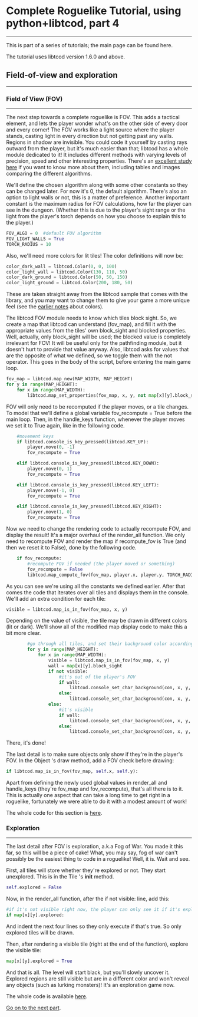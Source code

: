 # Complete Roguelike Tutorial, using python+libtcod, part 4

---

This is part of a series of tutorials; the main page can be found here.

The tutorial uses libtcod version 1.6.0 and above.

## Field-of-view and exploration

---

### Field of View (FOV)

---

The next step towards a complete roguelike is FOV. This adds a tactical element, and lets the player wonder what's on the other side of every door and every corner! The FOV works like a light source where the player stands, casting light in every direction but not getting past any walls. Regions in shadow are invisible. You could code it yourself by casting rays outward from the player, but it's much easier than that; libtcod has a whole module dedicated to it! It includes different methods with varying levels of precision, speed and other interesting properties. There's an [excellent study here](comparative_study_of_field_of_view_algorithms_for_2d_grid_based_worlds.md) if you want to know more about them, including tables and images comparing the different algorithms.

We'll define the chosen algorithm along with some other constants so they can be changed later. For now it's 0, the default algorithm. There's also an option to light walls or not, this is a matter of preference. Another important constant is the maximum radius for FOV calculations, how far the player can see in the dungeon. (Whether this is due to the player's sight range or the light from the player's torch depends on how you choose to explain this to the player.)

```python
FOV_ALGO = 0  #default FOV algorithm
FOV_LIGHT_WALLS = True
TORCH_RADIUS = 10
```

Also, we'll need more colors for lit tiles! The color definitions will now be:

```python
color_dark_wall = libtcod.Color(0, 0, 100)
color_light_wall = libtcod.Color(130, 110, 50)
color_dark_ground = libtcod.Color(50, 50, 150)
color_light_ground = libtcod.Color(200, 180, 50)
```

These are taken straight away from the libtcod sample that comes with the library, and you may want to change them to give your game a more unique feel (see the [earlier notes](complete_roguelike_tutorial_using_python+libtcod_part_2.md#the-map) about colors).

The libtcod FOV module needs to know which tiles block sight. So, we create a map that libtcod can understand (fov_map), and fill it with the appropriate values from the tiles' own block_sight and blocked properties. Well, actually, only block_sight will be used; the blocked value is completely irrelevant for FOV! It will be useful only for the pathfinding module, but it doesn't hurt to provide that value anyway. Also, libtcod asks for values that are the opposite of what we defined, so we toggle them with the not operator. This goes in the body of the script, before entering the main game loop.

```python
fov_map = libtcod.map_new(MAP_WIDTH, MAP_HEIGHT)
for y in range(MAP_HEIGHT):
    for x in range(MAP_WIDTH):
        libtcod.map_set_properties(fov_map, x, y, not map[x][y].block_sight, not map[x][y].blocked)
```

FOV will only need to be recomputed if the player moves, or a tile changes. To model that we'll define a global variable fov_recompute = True before the main loop. Then, in the handle_keys function, whenever the player moves we set it to True again, like in the following code.

```python
    #movement keys
    if libtcod.console_is_key_pressed(libtcod.KEY_UP):
        player.move(0, -1)
        fov_recompute = True

    elif libtcod.console_is_key_pressed(libtcod.KEY_DOWN):
        player.move(0, 1)
        fov_recompute = True

    elif libtcod.console_is_key_pressed(libtcod.KEY_LEFT):
        player.move(-1, 0)
        fov_recompute = True

    elif libtcod.console_is_key_pressed(libtcod.KEY_RIGHT):
        player.move(1, 0)
        fov_recompute = True
```

Now we need to change the rendering code to actually recompute FOV, and display the result! It's a major overhaul of the render_all function. We only need to recompute FOV and render the map if recompute_fov is True (and then we reset it to False), done by the following code.

```python
    if fov_recompute:
        #recompute FOV if needed (the player moved or something)
        fov_recompute = False
        libtcod.map_compute_fov(fov_map, player.x, player.y, TORCH_RADIUS, FOV_LIGHT_WALLS, FOV_ALGO)
```

As you can see we're using all the constants we defined earlier. After that comes the code that iterates over all tiles and displays them in the console. We'll add an extra condition for each tile:

```python
visible = libtcod.map_is_in_fov(fov_map, x, y)
```

Depending on the value of visible, the tile may be drawn in different colors (lit or dark). We'll show all of the modified map display code to make this a bit more clear.

```python
        #go through all tiles, and set their background color according to the FOV
        for y in range(MAP_HEIGHT):
            for x in range(MAP_WIDTH):
                visible = libtcod.map_is_in_fov(fov_map, x, y)
                wall = map[x][y].block_sight
                if not visible:
                    #it's out of the player's FOV
                    if wall:
                        libtcod.console_set_char_background(con, x, y, color_dark_wall, libtcod.BKGND_SET)
                    else:
                        libtcod.console_set_char_background(con, x, y, color_dark_ground, libtcod.BKGND_SET)
                else:
                    #it's visible
                    if wall:
                        libtcod.console_set_char_background(con, x, y, color_light_wall, libtcod.BKGND_SET )
                    else:
                        libtcod.console_set_char_background(con, x, y, color_light_ground, libtcod.BKGND_SET )
```

There, it's done!

The last detail is to make sure objects only show if they're in the player's FOV. In the Object 's draw method, add a FOV check before drawing:

```python
if libtcod.map_is_in_fov(fov_map, self.x, self.y):
```

Apart from defining the newly used global values in render_all and handle_keys (they're fov_map and fov_recompute), that's all there is to it. This is actually one aspect that can take a long time to get right in a roguelike, fortunately we were able to do it with a modest amount of work!

The whole code for this section is [here](complete_roguelike_tutorial_using_python+libtcod_part_4_code.md#field-of-view-fov).

### Exploration

---

The last detail after FOV is exploration, a.k.a Fog of War. You made it this far, so this will be a piece of cake! What, you may say, fog of war can't possibly be the easiest thing to code in a roguelike! Well, it is. Wait and see.

First, all tiles will store whether they're explored or not. They start unexplored. This is in the Tile 's __init__ method.

```python
self.explored = False
```

Now, in the render_all function, after the if not visible: line, add this:

```python
#if it's not visible right now, the player can only see it if it's explored
if map[x][y].explored:
```

And indent the next four lines so they only execute if that's true. So only explored tiles will be drawn.

Then, after rendering a visible tile (right at the end of the function), explore the visible tile:

```python
map[x][y].explored = True
```

And that is all. The level will start black, but you'll slowly uncover it. Explored regions are still visible but are in a different color and won't reveal any objects (such as lurking monsters)! It's an exploration game now.

The whole code is available [here](complete_roguelike_tutorial_using_python+libtcod_part_4_code.md#exploration).

[Go on to the next part](complete_roguelike_tutorial,_using_python+libtcod,_part_5.md).
